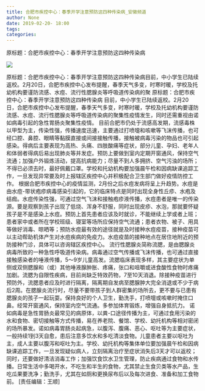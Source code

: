 ```yaml
---
title: 合肥市疾控中心：春季开学注意预防这四种传染病_安徽频道
author: None
date: 2019-02-20- 18:00
tags: 
categories: 
---
```

原标题：合肥市疾控中心：春季开学注意预防这四种传染病
<!-- more -->
                
<img align="center" border="0" src="http://p2.ifengimg.com/a/2016/0810/204c433878d5cf9size1_w16_h16.png" />
                
            
原标题：合肥市疾控中心：春季开学注意预防这四种传染病目前，中小学生已陆续返校。2月20日，合肥市疾控中心发布提醒，春季天气多变，时寒时暖，学校及托幼机构要谨防流感、水痘、流行性腮腺炎等呼吸道传染病的聚
原标题：合肥市疾控中心：春季开学注意预防这四种传染病
目前，中小学生已陆续返校。2月20日，合肥市疾控中心发布提醒，春季天气多变，时寒时暖，学校及托幼机构要谨防流感、水痘、流行性腮腺炎等呼吸道传染病的聚集性疫情发生，同时还需重视由诺如病毒引起的急性胃肠炎聚集性疫情。
目前合肥市仍处于流感高发期，流感毒株以甲型为主，传染性强，传播速度迅速，主要通过打喷嚏和咳嗽等飞沫传播，也可经口腔、鼻腔、眼睛等黏膜直接或间接接触传播，接触被病毒污染的物品也可引起感染。得病后主要表现为高热、头痛、四肢酸痛等症状，部分儿童、孕妇、老年人和体弱者得病后易出现肺炎等并发症。预防上要做到室内定期开窗通风，保持空气流通；加强户外锻炼活动，提高抗病能力；尽量不到人多拥挤、空气污浊的场所；不得已必须去时，最好佩戴口罩。学校和托幼机构要加强晨午检和因病缺课追踪工作，一旦发现异常要及时上报辖区疾控中心并积极配合卫生部门做好疫情防控工作。
根据合肥市疾控中心的疫情监测，2月份之后水痘发病将呈上升趋势。水痘是由水痘-带状疱疹病毒感染引起的，它的临床特点是同时出现全身性丘疹、水疱及结痂。水痘传染性强，可通过空气飞沫和接触疱疹液传播，水痘患者是唯一的传染源。要是观察到孩子出现了低烧、浑身不舒服，同时出现皮疹、水泡，那就要怀疑孩子是不是感染上水痘。预防上首先患者应该及时就诊，不能继续上学或者上班；患者家中或者所在学校班级、寝室等场所应保持空气流通；患者衣物、被子、用具等做好消毒、晾晒等；预防水痘最有效的途径就是及时接种水痘疫苗，接种疫苗可以主动帮助机体产生对水痘疾病的免疫力。水痘疫苗的接种地点在居住地附近的预防接种门诊，具体可以咨询辖区疾控中心。
流行性腮腺炎简称流腮，是由腮腺炎病毒所致的一种急性呼吸道传染病。病毒通过空气传播或飞沫传播，也可通过直接接触感染者的唾液传播，5～9岁儿童高发。流腮临床表现多样，其主要症状为单侧或双侧腮腺和（或）其他唾液腺肿胀、疼痛，张口和咀嚼或进食酸性食物时疼痛加剧。流腮为自限性疾病，目前尚缺乏特效药物，7至10天消退。除接种疫苗进行预防外，流腮患者应及时进行隔离，隔离期自发病至腮腺肿大完全消退或不少于病后2周。在腮腺炎流行时，尽量不要带孩子到人群密集的场所去，更不要与已患有腮腺炎的孩子一起玩耍。保持良好的个人卫生，勤洗手，打喷嚏或咳嗽时掩住口鼻。经常开窗通风，保持室内空气流通。多参加体育锻炼，增强自身抵抗力。
诺如病毒是急性胃肠炎最常见的病原体，以粪-口途径传播为主，可通过食用污染的水和食物、密切接触等方式传播，易在养老院、餐馆、学校、幼托机构等相对密闭的场所暴发。诺如病毒胃肠炎起病急，以腹泻、腹痛、恶心、呕吐等为主要症状，一般持续1到3天自愈，患后注意多饮水和多吃清淡食物。儿童患者主要以呕吐为主，成人主要以腹泻和呕吐为主。学校、幼托机构等集体单位要加强晨午检和因病缺课追踪工作，一旦发现疑似病人，立刻隔离治疗至症状消失后3天才可以返校；同时，还要做好清洁消毒工作；加强饮食饮水卫生管理，防止疾病通过食物和水传播。日常生活中多喝开水，不吃生和半生的食物，尤其禁止生食贝类等水产品，生吃瓜果要洗净；勤洗手，尤其在如厕和更换尿布后以及每次进食、准备和加工食物前。
[责任编辑：王顺]
            
